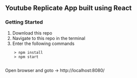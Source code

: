## Youtube Replicate App built using React



### Getting Started ###

1) Download this repo
2) Navigate to this repo in the terminal
3) Enter the following commands

```
	> npm install
	> npm start
    
```

Open browser and goto -> http://localhost:8080/
